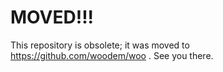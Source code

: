 MOVED!!!
============

This repository is obsolete; it was moved to https://github.com/woodem/woo . See you there.
